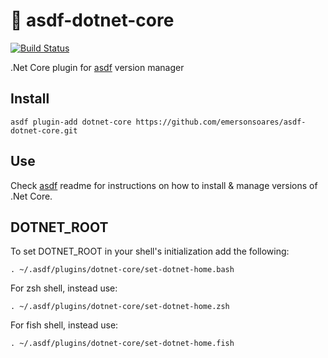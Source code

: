 # 🚧 asdf-dotnet-core

[![Build Status](https://travis-ci.org/emersonsoares/asdf-dotnet-core.svg?branch=master)](https://travis-ci.org/emersonsoares/asdf-dotnet-core)

.Net Core plugin for [asdf](https://github.com/asdf-vm/asdf) version manager

## Install

```
asdf plugin-add dotnet-core https://github.com/emersonsoares/asdf-dotnet-core.git
```

## Use

Check [asdf](https://github.com/asdf-vm/asdf) readme for instructions on how to install & manage versions of .Net Core.

## DOTNET_ROOT
To set DOTNET_ROOT in your shell's initialization add the following:

`. ~/.asdf/plugins/dotnet-core/set-dotnet-home.bash`

For zsh shell, instead use:

`. ~/.asdf/plugins/dotnet-core/set-dotnet-home.zsh`

For fish shell, instead use:

`. ~/.asdf/plugins/dotnet-core/set-dotnet-home.fish`

